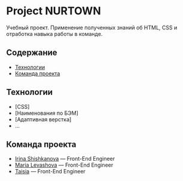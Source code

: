 # Project NURTOWN
Учебный проект. Применение полученных знаний об HTML, CSS и отработка навыка работы в команде.

## Содержание
- [Технологии](#технологии)
- [Команда проекта](#команда-проекта)

## Технологии
- [CSS]
- [Наименования по БЭМ]
- [Адаптивная верстка]
- ...

## Команда проекта

- [Irina Shishkanova](https://github.com/lobkisira) — Front-End Engineer
- [Maria Levashova](https://github.com/mashblin) — Front-End Engineer
- [Taisia](https://github.com/TaisNch) — Front-End Engineer

